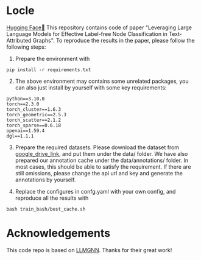 # Locle

[Hugging Face🤗](https://huggingface.co/papers/2412.11983)
This repository contains code of paper "Leveraging Large Language Models for Effective Label-free Node
Classification in Text-Attributed Graphs". To reproduce the results in the paper, please follow the following steps:

1. Prepare the environment with
```
pip install -r requirements.txt
```
2. The above environment may contains some unrelated packages, you can also just install by yourself with some key requirements:

```
python==3.10.0
torch==2.3.0
torch_cluster==1.6.3
torch_geometric==2.5.3
torch_scatter==2.1.2
torch_sparse==0.6.18
openai==1.59.4
dgl==1.1.1
```

3. Prepare the required datasets. Please download the dataset from [google_drive_link](https://drive.google.com/file/d/1c5yqvUu3PBUhQHvUUlhzs_37IRWcHA2E/view?usp=sharing), and put them under the data/ folder. We have also prepared our annotation cache under the data/annotations/ folder. In most cases, this should be able to satisfy the requirement. If there are still omissions, please change the api url and key and generate the annotations by yourself.

4. Replace the configures in confg.yaml with your own config, and reproduce all the results with 
```
bash train_bash/best_cache.sh
```

# Acknowledgements
This code repo is based on [LLMGNN](https://github.com/CurryTang/LLMGNN). Thanks for their great work!

